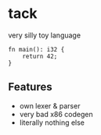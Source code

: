 # tack

very silly toy language

```
fn main(): i32 {
	return 42;
}
```

## Features
- own lexer & parser
- very bad x86 codegen
- literally nothing else